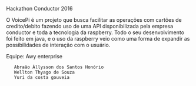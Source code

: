 Hackathon Conductor 2016

O VoicePi é um projeto que busca facilitar as operações com cartões de credito/debito fazendo uso de uma API disponibilizada pela empresa
conductor e toda a tecnologia da raspberry. Todo o seu desenvolvimento foi feito em java, e o uso da raspberry veio como uma forma de 
expandir as possibilidades de interação com o usuário.


Equipe: Awy enterprise

       Abraão Állysson dos Santos Honório
       Wellton Thyago de Souza
       Yuri da costa gouveia

       
       
